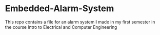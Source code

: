 # Embedded-Alarm-System
This repo contains a file for an alarm system I made in my first semester in the course Intro to Electrical and Computer Engineering
